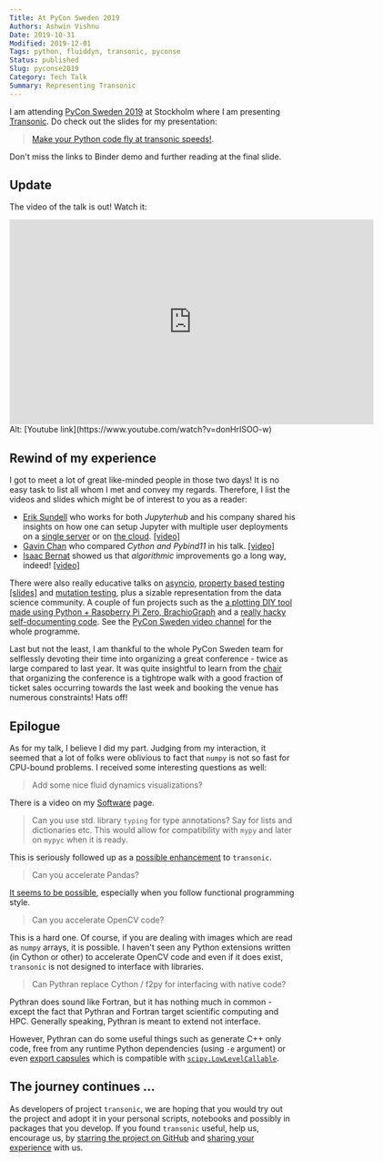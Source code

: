 ```yaml
---
Title: At PyCon Sweden 2019
Authors: Ashwin Vishnu
Date: 2019-10-31 
Modified: 2019-12-01
Tags: python, fluiddyn, transonic, pyconse
Status: published
Slug: pyconse2019
Category: Tech Talk
Summary: Representing Transonic
---
```



I am attending [PyCon Sweden 2019](http://pycon.se) at Stockholm where I am presenting [Transonic](https://transonic.rtfd.io).
Do check out the slides for my presentation:

> [Make your Python code fly at transonic speeds!](https://cicero.xyz/v3/remark/0.14.0/github.com/ashwinvis/talks/master/pyconse2019/talk.md/#1).

Don't miss the links to Binder demo and further reading at the final slide.

## Update

The video of the talk is out! Watch it:

<iframe id='ivplayer' type='text/html' width='640' height='360' src='https://invidio.us/embed/donHrISOO-w' frameborder='0'></iframe>
Alt: [Youtube link](https://www.youtube.com/watch?v=donHrISOO-w)

## Rewind of my experience

I got to meet a lot of great like-minded people in those two days! It is no
easy task to list all whom I met and convey my regards. Therefore, I list the
videos and slides which might be of interest to you as a reader:

* [Erik Sundell](https://github.com/consideRatio) who works for both _Jupyterhub_
  and his company shared his insights on how one can setup Jupyter with
  multiple user deployments on a [single server](https://tljh.jupyter.org/) or
  on [the cloud](https://ztjh.jupyter.org/). [[video]](https://invidio.us/watch?v=Epx4P6YCgTo)
* [Gavin Chan](https://github.com/gavincyi/pycon-presentation/) who compared _Cython and Pybind11_
   in his talk. [[video]](https://invidio.us/watch?v=ZRKjoUALmwk)
* [Isaac Bernat](https://github.com/isaacbernat/presentations/) showed us that
  _algorithmic_ improvements go a long way, indeed! [[video]](https://invidio.us/watch?v=asZ0SDTKqvM)

There were also really educative talks on
[asyncio](https://invidio.us/watch?v=fZwB1gQBwnU), [property based
testing](https://invidio.us/watch?v=MKf6KfdTems)
[[slides]](https://slides.com/hultner/pycon-se-2019) and [mutation
testing](https://invidio.us/watch?v=fZwB1gQBwnU), plus a sizable representation
from the data science community. A couple of fun projects such as the
[a plotting DIY tool made using Python + Raspberry Pi Zero,
BrachioGraph](https://www.brachiograph.art/) and a [really hacky self-documenting
code](https://invidio.us/watch?v=o8Un1w30IDk). See the [PyCon Sweden video
channel](https://invidio.us/channel/UCH_2cuWzFMyCPvm75lJJ6wg) for the whole
programme.

Last but not the least, I am thankful to the whole PyCon Sweden team for
selflessly devoting their time into organizing a great conference - twice as
large compared to last year. It was quite insightful to learn from the
[chair](https://www.linkedin.com/in/anna-kazakova-lindegren-154b63b/) that organizing the conference is a
tightrope walk with a good fraction of ticket sales occurring towards the last
week and booking the venue has numerous constraints! Hats off!


## Epilogue

As for my talk, I believe I did my part. Judging from my interaction, it
seemed that a lot of folks were oblivious to fact that `numpy` is not so fast
for CPU-bound problems. I received some interesting questions as well:

> Add some nice fluid dynamics visualizations?

There is a video on my [Software](/pages/software.html) page.

> Can you use std. library `typing` for type annotations? Say for lists and
> dictionaries etc. This would allow for compatibility with `mypy` and later on
> `mypyc` when it is ready.

This is seriously followed up as a [possible
enhancement](https://github.com/fluiddyn/transonic/issues/9) to `transonic`. 

> Can you accelerate Pandas?

[It seems to be
possible](https://github.com/fluiddyn/transonic-demos/blob/master/pandas.ipynb),
especially when you follow functional programming style.

> Can you accelerate OpenCV code?

This is a hard one. Of course, if you are dealing with images which are
read as `numpy` arrays, it is possible. I haven't seen any Python extensions
written (in Cython or other) to accelerate OpenCV code and even if it does
exist, `transonic` is not designed to interface with libraries. 

> Can Pythran replace Cython / f2py for interfacing with native code? 

Pythran does sound like Fortran, but it has nothing much in common - except the
fact that Pythran and Fortran target scientific computing and HPC. Generally
speaking, Pythran is meant to extend not interface.

However, Pythran can do some useful things such as generate C++ only code, free
from any runtime Python dependencies (using `-e` argument) or even [export
capsules](https://serge-sans-paille.github.io/pythran-stories/the-capsule-corporation.html)
which is compatible with
[`scipy.LowLevelCallable`](https://docs.scipy.org/doc/scipy/reference/generated/scipy.LowLevelCallable.html).

## The journey continues ...

As developers of project `transonic`, we are hoping that you would try out the
project and adopt it in your personal scripts, notebooks and possibly in
packages that you develop. If you found `transonic` useful, help us, encourage
us, by [starring the project on GitHub](https://github.com/fluiddyn/transonic)
and [sharing your
experience](https://framaforms.org/transonic-declaration-of-interest-and-feedback-1570969704)
with us.
